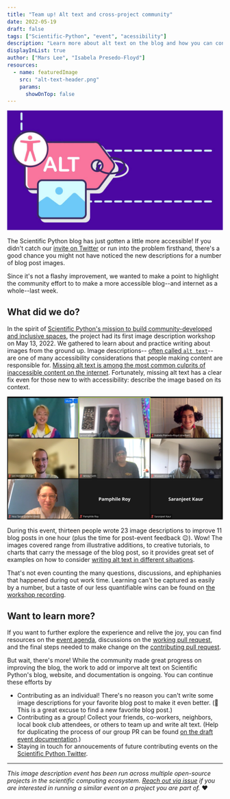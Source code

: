 ```yaml
---
title: "Team up! Alt text and cross-project community"
date: 2022-05-19
draft: false
tags: ["Scientific-Python", "event", "acessibility"]
description: "Learn more about alt text on the blog and how you can contribute."
displayInList: true
author: ["Mars Lee", "Isabela Presedo-Floyd"]
resources:
  - name: featuredImage
    src: "alt-text-header.png"
    params:
      showOnTop: false
---
```


![Icons of the accessibility symbol, a paper tag labeled 'Alt', and a photograph.](alt-text-header.png)

The Scientific Python blog has just gotten a little more accessible! If you
didn't catch our [invite on Twitter](https://twitter.com/scientific_py/status/1523733881651834880)
or run into the problem firsthand, there's a good chance you might not have
noticed the new descriptions for a number of blog post images.

Since it's not a flashy improvement, we wanted to make a point to highlight
the community effort to to make a more accessible blog--and internet as a
whole--last week.

## What did we do?

In the spirit of [Scientific Python's mission to build community-developed and
inclusive spaces](https://scientific-python.org/about/), the project had its
first image description workshop on May 13, 2022. We gathered to learn about
and practice writing about images from the ground up. Image descriptions--
[often called `alt text`](https://developer.mozilla.org/en-US/docs/Web/API/HTMLImageElement/alt)--
are one of many accessibility considerations that people making content are
responsible for.
[Missing alt text is among the most common culprits of inaccessible content on the internet](https://webaim.org/projects/million/#alttext).
Fortunately, missing alt text has a clear fix even for those new to with
accessibility: describe the image based on its context.

![Some of the team behind the alt text. Listed from left to right in Zoom, they are Mars Lee, Jarrod Millman, Isabela Presedo-Floyd, Jan-Hendrik Müller, Mridul Seth, Maxwell Grover, Noa Tamir, Pamphile Roy, and Saranjeet Kaur. Several event participants are not pictured per their request.](group.png)

During this event, thirteen people wrote 23 image descriptions to improve 11
blog posts in one hour (plus the time for post-event feedback 😉). Wow! The
images covered range from illustrative additions, to creative tutorials, to
charts that carry the message of the blog post, so it provides great set of
examples on how to consider
[writing alt text in different situations](https://www.w3.org/WAI/tutorials/images/decision-tree/).

That's not even counting the many questions, discussions, and ephiphanies that
happened during out work time. Learning can't be captured as easily by a
number, but a taste of our less quantifiable wins can be found on
[the workshop recording](https://youtu.be/Zn-zyU2lS0k).

## Want to learn more?

If you want to further explore the experience and relive the joy, you can find
resources on the [event agenda](https://hackmd.io/bfhftUCiTRqx2S8CTGUt6g?view),
discussions on the [working pull request](https://github.com/MarsBarLee/blog.scientific-python.org/pull/1),
and the final steps needed to make change on the [contributing pull request](https://github.com/scientific-python/blog.scientific-python.org/pull/71).

But wait, there's more! While the community made great progress on improving
the blog, the work to add or imporve alt text on Scientific Python's blog,
website, and documentation is ongoing. You can continue these efforts by

- Contributing as an individual! There's no reason you can't write some image descriptions for your favorite blog post to make it even better. (👀 This is a great excuse to find a new favorite blog post.)
- Contributing as a group! Collect your friends, co-workers, neighbors, local book club attendees, or others to team up and write alt text. (Help for duplicating the process of our group PR can be found [on the draft event documentation](https://github.com/isabela-pf/a11y-events/tree/main/workshop-resources/alt-text).)
- Staying in touch for annoucements of future contributing events on the [Scientific Python Twitter](https://twitter.com/scientific_py).

---

_This image description event has been run across multiple open-source projects in the scientific computing ecosystem. [Reach out via issue](https://github.com/alt-text-task-force) if you are interested in running a similar event on a project you are part of._ ❤️
